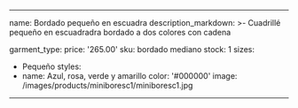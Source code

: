 ---
name: Bordado pequeño en escuadra
description_markdown: >-
  Cuadrillé pequeño en escuadradra bordado a dos colores con cadena

garment_type:
price: '265.00'
sku: bordado mediano
stock: 1
sizes:
  - Pequeño
styles:
  - name: Azul, rosa, verde y amarillo
    color: '#000000'
    image: /images/products/miniboresc1/miniboresc1.jpg
  
 ---